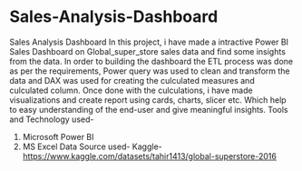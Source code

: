# Sales-Analysis-Dashboard
Sales Analysis Dashboard
In this project, i have made a intractive Power BI Sales Dashboard on Global_super_store sales data and find some insights from the data. In order to building the dashboard the ETL process was done as per the requirements, Power query was used to clean and transform the data and DAX was used for creating the culculated measures and culculated column.
Once done with the culculations, i have made visualizations and create report using cards, charts, slicer etc.
Which help to easy understanding of the end-user and give meaningful insights.
Tools and Technology used-
1. Microsoft Power BI
2. MS Excel
Data Source used-
Kaggle- https://www.kaggle.com/datasets/tahir1413/global-superstore-2016

